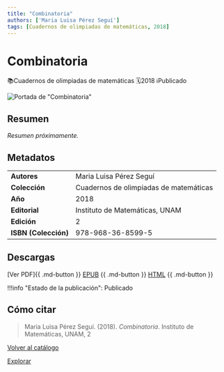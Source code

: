 ```yaml
---
title: "Combinatoria"
authors: ['Maria Luisa Pérez Seguí']
tags: [Cuadernos de olimpiadas de matemáticas, 2018]
---
```

# Combinatoria
<div class = "chips"><span class ="chip"></span class ="icon">📚</span>Cuadernos de olimpiadas de matemáticas</span> <span class ="chip"></span class ="icon">🗓</span>2018</span> <span class ="chip"></span class ="icon">ℹ️</span>Publicado</span></div>

![Portada de "Combinatoria"](/assets/covers/cuad-x-1.jpeg)


## Resumen
_Resumen próximamente._

## Metadatos
|  |  |
|---|---|
| **Autores** | Maria Luisa Pérez Seguí | 
| **Colección** | Cuadernos de olimpiadas de matemáticas | 
| **Año** | 2018 | 
| **Editorial** | Instituto de Matemáticas, UNAM | 
| **Edición** | 2 | 
| **ISBN (Colección)** | 978-968-36-8599-5 |

## Descargas
[Ver PDF]{{ .md-button }} [EPUB](#)
{{ .md-button }} [HTML](#)
{{ .md-button }}

!!!info "Estado de la publicación":
Publicado

## Cómo citar
> Maria Luisa Pérez Seguí. (2018). *Combinatoria*. Instituto de Matemáticas, UNAM, 2

[Volver al catálogo](/catalogo/)

[Explorar](/explorar/)
